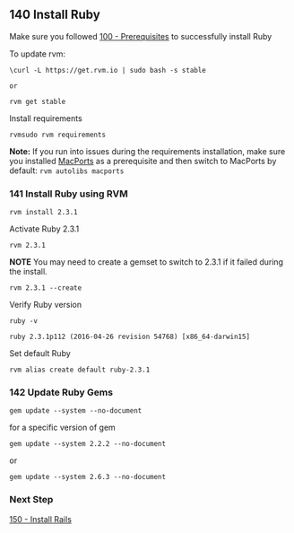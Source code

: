 ## 140 Install Ruby

Make sure you followed [100 - Prerequisites](https://github.com/remomueller/documentation/tree/master/macosx/100-prerequisites.md) to successfully install Ruby

To update rvm:

```
\curl -L https://get.rvm.io | sudo bash -s stable

or

rvm get stable
```

Install requirements

```
rvmsudo rvm requirements
```

**Note:** If you run into issues during the requirements installation, make sure you installed [MacPorts](https://github.com/remomueller/documentation/blob/master/macosx/100-prerequisites.md#104-macports-for-best-integration-with-rvm) as a prerequisite and then switch to MacPorts by default: `rvm autolibs macports`

### 141 Install Ruby using RVM

```
rvm install 2.3.1
```

Activate Ruby 2.3.1

```
rvm 2.3.1
```

**NOTE** You may need to create a gemset to switch to 2.3.1 if it failed during the install.

```
rvm 2.3.1 --create
```

Verify Ruby version

```
ruby -v
```

```console
ruby 2.3.1p112 (2016-04-26 revision 54768) [x86_64-darwin15]
```

Set default Ruby

```
rvm alias create default ruby-2.3.1
```

### 142 Update Ruby Gems

```
gem update --system --no-document
```

for a specific version of gem

```
gem update --system 2.2.2 --no-document
```

or

```
gem update --system 2.6.3 --no-document
```

### Next Step

[150 - Install Rails](https://github.com/remomueller/documentation/tree/master/macosx/150-rails.md)
